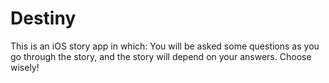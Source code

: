 # Destiny
This is an iOS story app in which:
You will be asked some questions as you go through the story, and the story will depend on your answers.
Choose wisely!
